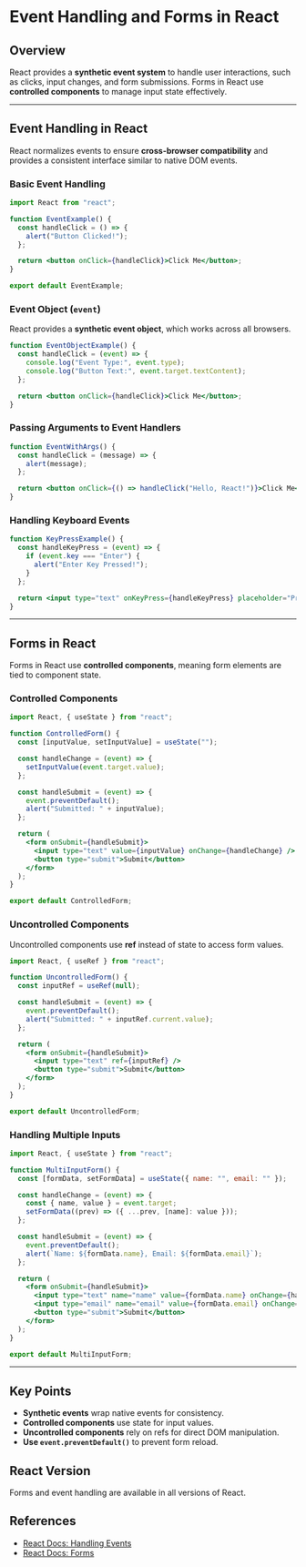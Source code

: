 # Event Handling and Forms in React

## Overview
React provides a **synthetic event system** to handle user interactions, such as clicks, input changes, and form submissions. Forms in React use **controlled components** to manage input state effectively.

---

## Event Handling in React
React normalizes events to ensure **cross-browser compatibility** and provides a consistent interface similar to native DOM events.

### Basic Event Handling
```jsx
import React from "react";

function EventExample() {
  const handleClick = () => {
    alert("Button Clicked!");
  };

  return <button onClick={handleClick}>Click Me</button>;
}

export default EventExample;
```

### Event Object (`event`)
React provides a **synthetic event object**, which works across all browsers.
```jsx
function EventObjectExample() {
  const handleClick = (event) => {
    console.log("Event Type:", event.type);
    console.log("Button Text:", event.target.textContent);
  };

  return <button onClick={handleClick}>Click Me</button>;
}
```

### Passing Arguments to Event Handlers
```jsx
function EventWithArgs() {
  const handleClick = (message) => {
    alert(message);
  };

  return <button onClick={() => handleClick("Hello, React!")}>Click Me</button>;
}
```

### Handling Keyboard Events
```jsx
function KeyPressExample() {
  const handleKeyPress = (event) => {
    if (event.key === "Enter") {
      alert("Enter Key Pressed!");
    }
  };

  return <input type="text" onKeyPress={handleKeyPress} placeholder="Press Enter" />;
}
```

---

## Forms in React
Forms in React use **controlled components**, meaning form elements are tied to component state.

### Controlled Components
```jsx
import React, { useState } from "react";

function ControlledForm() {
  const [inputValue, setInputValue] = useState("");

  const handleChange = (event) => {
    setInputValue(event.target.value);
  };

  const handleSubmit = (event) => {
    event.preventDefault();
    alert("Submitted: " + inputValue);
  };

  return (
    <form onSubmit={handleSubmit}>
      <input type="text" value={inputValue} onChange={handleChange} />
      <button type="submit">Submit</button>
    </form>
  );
}

export default ControlledForm;
```

### Uncontrolled Components
Uncontrolled components use **ref** instead of state to access form values.
```jsx
import React, { useRef } from "react";

function UncontrolledForm() {
  const inputRef = useRef(null);

  const handleSubmit = (event) => {
    event.preventDefault();
    alert("Submitted: " + inputRef.current.value);
  };

  return (
    <form onSubmit={handleSubmit}>
      <input type="text" ref={inputRef} />
      <button type="submit">Submit</button>
    </form>
  );
}

export default UncontrolledForm;
```

### Handling Multiple Inputs
```jsx
import React, { useState } from "react";

function MultiInputForm() {
  const [formData, setFormData] = useState({ name: "", email: "" });

  const handleChange = (event) => {
    const { name, value } = event.target;
    setFormData((prev) => ({ ...prev, [name]: value }));
  };

  const handleSubmit = (event) => {
    event.preventDefault();
    alert(`Name: ${formData.name}, Email: ${formData.email}`);
  };

  return (
    <form onSubmit={handleSubmit}>
      <input type="text" name="name" value={formData.name} onChange={handleChange} placeholder="Name" />
      <input type="email" name="email" value={formData.email} onChange={handleChange} placeholder="Email" />
      <button type="submit">Submit</button>
    </form>
  );
}

export default MultiInputForm;
```

---

## Key Points
- **Synthetic events** wrap native events for consistency.
- **Controlled components** use state for input values.
- **Uncontrolled components** rely on refs for direct DOM manipulation.
- **Use `event.preventDefault()`** to prevent form reload.

## React Version
Forms and event handling are available in all versions of React.

## References
- [React Docs: Handling Events](https://react.dev/learn/responding-to-events)
- [React Docs: Forms](https://react.dev/reference/react-dom/components/input)
